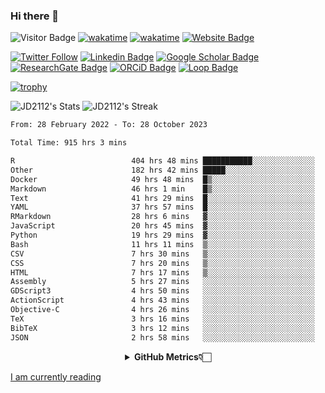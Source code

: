 ### Hi there 👋
![Visitor Badge](https://visitor-badge.laobi.icu/badge?page_id=JD2112.JD2112)
[![wakatime](https://github.com/JD2112/JD2112/actions/workflows/waka-readme.yml/badge.svg)](https://github.com/JD2112/JD2112/actions/workflows/waka-readme.yml)
[![wakatime](https://wakatime.com/badge/user/fe95275f-909a-4147-a45d-624981173898.svg)](https://wakatime.com/@fe95275f-909a-4147-a45d-624981173898)
[![Website Badge](https://img.shields.io/badge/website-informational?style=flat-square)](http://jyotirmoydas.netlify.app)

[![Twitter Follow](https://img.shields.io/twitter/follow/jyotirmoy21?style=social)](https://twitter.com/jyotirmoy21)
[![Linkedin Badge](https://img.shields.io/badge/-jyotirmoy-blue?style=plastic&logo=Linkedin&logoColor=white&link=https://www.linkedin.com/in/dasjyotirmoy/)](https://www.linkedin.com/in/dasjyotirmoy/)
[![Google Scholar Badge](https://img.shields.io/badge/-jyotirmoy-blue?style=plastic&logo=GoogleScholar&logoColor=white&link=https://scholar.google.se/citations?user=IMBYOv8AAAAJ&hl=en)](https://scholar.google.se/citations?user=IMBYOv8AAAAJ&hl=en)
[![ResearchGate Badge](https://img.shields.io/badge/-jyotirmoy-cyan?style=plastic&logo=ResearchGate&logoColor=white&link=https://www.researchgate.net/profile/Jyotirmoy-Das-3)](https://www.researchgate.net/profile/Jyotirmoy-Das-3)
[![ORCiD Badge](https://img.shields.io/badge/-jyotirmoy-green?style=plastic&logo=orcid&logoColor=white&link=https://orcid.org/0000-0002-5649-4658)](https://orcid.org/0000-0002-5649-4658)
[![Loop Badge](https://img.shields.io/badge/-jyotirmoy-orange?style=plastic&logo=Loop&logoColor=white&link=https://loop.frontiersin.org/people/1519976/overview)](https://loop.frontiersin.org/people/1519976/overview)

[![trophy](https://github-profile-trophy.vercel.app/?username=JD2112)](https://github.com/ryo-ma/github-profile-trophy)

<!--
**JD2112/JD2112** is a ✨ _special_ ✨ repository because its `README.md` (this file) appears on your GitHub profile.

Here are some ideas to get you started:

- 🔭 I’m currently working on ...
- 🌱 I’m currently learning ...
- 👯 I’m looking to collaborate on ...
- 🤔 I’m looking for help with ...
- 💬 Ask me about ...
- 📫 How to reach me: ...
- 😄 Pronouns: ...
- ⚡ Fun fact: ...
![JD2112's Top Languages](https://github-readme-stats.vercel.app/api/top-langs/?username=JD2112&theme=vue-dark&show_icons=true&hide_border=true&layout=compact)
-->
![JD2112's Stats](https://github-readme-stats.vercel.app/api?username=JD2112&theme=vue-dark&show_icons=true&hide_border=true&count_private=true)
![JD2112's Streak](https://github-readme-streak-stats.herokuapp.com/?user=JD2112&theme=vue-dark&hide_border=true)





<!--START_SECTION:waka-->

```txt
From: 28 February 2022 - To: 28 October 2023

Total Time: 915 hrs 3 mins

R                          404 hrs 48 mins ███████████░░░░░░░░░░░░░░   44.24 %
Other                      182 hrs 42 mins █████░░░░░░░░░░░░░░░░░░░░   19.97 %
Docker                     49 hrs 48 mins  █▒░░░░░░░░░░░░░░░░░░░░░░░   05.44 %
Markdown                   46 hrs 1 min    █▒░░░░░░░░░░░░░░░░░░░░░░░   05.03 %
Text                       41 hrs 29 mins  █░░░░░░░░░░░░░░░░░░░░░░░░   04.54 %
YAML                       37 hrs 57 mins  █░░░░░░░░░░░░░░░░░░░░░░░░   04.15 %
RMarkdown                  28 hrs 6 mins   ▓░░░░░░░░░░░░░░░░░░░░░░░░   03.07 %
JavaScript                 20 hrs 45 mins  ▓░░░░░░░░░░░░░░░░░░░░░░░░   02.27 %
Python                     19 hrs 29 mins  ▓░░░░░░░░░░░░░░░░░░░░░░░░   02.13 %
Bash                       11 hrs 11 mins  ▒░░░░░░░░░░░░░░░░░░░░░░░░   01.22 %
CSV                        7 hrs 30 mins   ▒░░░░░░░░░░░░░░░░░░░░░░░░   00.82 %
CSS                        7 hrs 20 mins   ▒░░░░░░░░░░░░░░░░░░░░░░░░   00.80 %
HTML                       7 hrs 17 mins   ▒░░░░░░░░░░░░░░░░░░░░░░░░   00.80 %
Assembly                   5 hrs 27 mins   ░░░░░░░░░░░░░░░░░░░░░░░░░   00.60 %
GDScript3                  4 hrs 50 mins   ░░░░░░░░░░░░░░░░░░░░░░░░░   00.53 %
ActionScript               4 hrs 43 mins   ░░░░░░░░░░░░░░░░░░░░░░░░░   00.52 %
Objective-C                4 hrs 26 mins   ░░░░░░░░░░░░░░░░░░░░░░░░░   00.49 %
TeX                        3 hrs 16 mins   ░░░░░░░░░░░░░░░░░░░░░░░░░   00.36 %
BibTeX                     3 hrs 12 mins   ░░░░░░░░░░░░░░░░░░░░░░░░░   00.35 %
JSON                       2 hrs 58 mins   ░░░░░░░░░░░░░░░░░░░░░░░░░   00.33 %
```

<!--END_SECTION:waka-->

<div align="center">
    <details>
        <summary><b>GitHub Metrics👇🏻</b></summary>
    <br>
        
[Get Details](https://metrics.lecoq.io/insights/JD2112)
    </details>
</div>

<a target="_blank" href="https://www.goodreads.com/user/show/21242415-jyotirmoy-das">I am currently reading</a>


